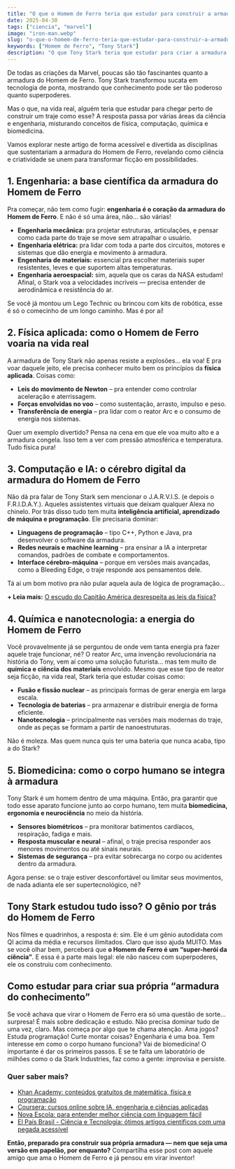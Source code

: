 ```yaml
---
title: "O que o Homem de Ferro teria que estudar para construir a armadura?"
date: 2025-04-30
tags: ["ciencia", "marvel"]
image: "iron-man.webp"
slug: "o-que-o-homem-de-ferro-teria-que-estudar-para-construir-a-armadura?"
keywords: ["Homem de Ferro", "Tony Stark"]
description: "O que Tony Stark teria que estudar para criar a armadura do Homem de Ferro? Descubra as áreas da ciência por trás do herói."
---
```


De todas as criações da Marvel, poucas são tão fascinantes quanto a armadura do Homem de Ferro. Tony Stark transformou sucata em tecnologia de ponta, mostrando que conhecimento pode ser tão poderoso quanto superpoderes.

Mas o que, na vida real, alguém teria que estudar para chegar perto de construir um traje como esse? A resposta passa por várias áreas da ciência e engenharia, misturando conceitos de física, computação, química e biomedicina.

Vamos explorar neste artigo de forma acessível e divertida as disciplinas que sustentariam a armadura do Homem de Ferro, revelando como ciência e criatividade se unem para transformar ficção em possibilidades.

## 1. Engenharia: a base científica da armadura do Homem de Ferro

Pra começar, não tem como fugir: **engenharia é o coração da armadura do Homem de Ferro**. E não é só uma área, não… são várias!

*   **Engenharia mecânica:** pra projetar estruturas, articulações, e pensar como cada parte do traje se move sem atrapalhar o usuário.
*   **Engenharia elétrica:** pra lidar com toda a parte dos circuitos, motores e sistemas que dão energia e movimento à armadura.
*   **Engenharia de materiais:** essencial pra escolher materiais super resistentes, leves e que suportem altas temperaturas.
*   **Engenharia aeroespacial:** sim, aquela que os caras da NASA estudam! Afinal, o Stark voa a velocidades incríveis — precisa entender de aerodinâmica e resistência do ar.

Se você já montou um Lego Technic ou brincou com kits de robótica, esse é só o comecinho de um longo caminho. Mas é por aí!

## 2. Física aplicada: como o Homem de Ferro voaria na vida real

A armadura de Tony Stark não apenas resiste a explosões… ela voa! E pra voar daquele jeito, ele precisa conhecer muito bem os princípios da **física aplicada**. Coisas como:

*   **Leis do movimento de Newton** – pra entender como controlar aceleração e aterrissagem.
*   **Forças envolvidas no voo** – como sustentação, arrasto, impulso e peso.
*   **Transferência de energia** – pra lidar com o reator Arc e o consumo de energia nos sistemas.

Quer um exemplo divertido? Pensa na cena em que ele voa muito alto e a armadura congela. Isso tem a ver com pressão atmosférica e temperatura. Tudo física pura!

## 3. Computação e IA: o cérebro digital da armadura do Homem de Ferro

Não dá pra falar de Tony Stark sem mencionar o J.A.R.V.I.S. (e depois o F.R.I.D.A.Y.). Aqueles assistentes virtuais que deixam qualquer Alexa no chinelo. Por trás disso tudo tem muita **inteligência artificial, aprendizado de máquina e programação**. Ele precisaria dominar:

*   **Linguagens de programação** – tipo C++, Python e Java, pra desenvolver o software da armadura.
*   **Redes neurais e machine learning** – pra ensinar a IA a interpretar comandos, padrões de combate e comportamentos.
*   **Interface cérebro-máquina** – porque em versões mais avançadas, como a Bleeding Edge, o traje responde aos pensamentos dele.

Tá aí um bom motivo pra não pular aquela aula de lógica de programação...

**+ Leia mais:** [O escudo do Capitão América desrespeita as leis da física?](https://nerdatico.com.br/o-escudo-do-capitao-america-desrespeita-as-leis-da-fisica/)

## 4. Química e nanotecnologia: a energia do Homem de Ferro

Você provavelmente já se perguntou de onde vem tanta energia pra fazer aquele traje funcionar, né? O reator Arc, uma invenção revolucionária na história do Tony, vem aí como uma solução futurista… mas tem muito de **química e ciência dos materiais** envolvido. Mesmo que esse tipo de reator seja ficção, na vida real, Stark teria que estudar coisas como:

*   **Fusão e fissão nuclear** – as principais formas de gerar energia em larga escala.
*   **Tecnologia de baterias** – pra armazenar e distribuir energia de forma eficiente.
*   **Nanotecnologia** – principalmente nas versões mais modernas do traje, onde as peças se formam a partir de nanoestruturas.

Não é moleza. Mas quem nunca quis ter uma bateria que nunca acaba, tipo a do Stark?

## 5. Biomedicina: como o corpo humano se integra à armadura

Tony Stark é um homem dentro de uma máquina. Então, pra garantir que todo esse aparato funcione junto ao corpo humano, tem muita **biomedicina, ergonomia e neurociência** no meio da história.

*   **Sensores biométricos** – pra monitorar batimentos cardíacos, respiração, fadiga e mais.
*   **Resposta muscular e neural** – afinal, o traje precisa responder aos menores movimentos ou até sinais neurais.
*   **Sistemas de segurança** – pra evitar sobrecarga no corpo ou acidentes dentro da armadura.

Agora pense: se o traje estiver desconfortável ou limitar seus movimentos, de nada adianta ele ser supertecnológico, né?

## Tony Stark estudou tudo isso? O gênio por trás do Homem de Ferro

Nos filmes e quadrinhos, a resposta é: sim. Ele é um gênio autodidata com QI acima da média e recursos ilimitados. Claro que isso ajuda MUITO. Mas se você olhar bem, perceberá que **o Homem de Ferro é um “super-herói da ciência”**. E essa é a parte mais legal: ele não nasceu com superpoderes, ele os construiu com conhecimento.

## Como estudar para criar sua própria “armadura do conhecimento”

Se você achava que virar o Homem de Ferro era só uma questão de sorte... surpresa! É mais sobre dedicação e estudo. Não precisa dominar tudo de uma vez, claro. Mas começa por algo que te chama atenção. Ama jogos? Estuda programação! Curte montar coisas? Engenharia é uma boa. Tem interesse em como o corpo humano funciona? Vai de biomedicina! O importante é dar os primeiros passos. E se te falta um laboratório de milhões como o da Stark Industries, faz como a gente: improvisa e persiste.

### Quer saber mais?

*   [Khan Academy: conteúdos gratuitos de matemática, física e programação](https://www.khanacademy.org/)
*   [Coursera: cursos online sobre IA, engenharia e ciências aplicadas](https://www.coursera.org/)
*   [Nova Escola: para entender melhor ciência com linguagem fácil](https://novaescola.org.br/)
*   [El País Brasil - Ciência e Tecnologia: ótimos artigos científicos com uma pegada acessível](https://brasil.elpais.com/)

**Então, preparado pra construir sua própria armadura — nem que seja uma versão em papelão, por enquanto?** Compartilha esse post com aquele amigo que ama o Homem de Ferro e já pensou em virar inventor!